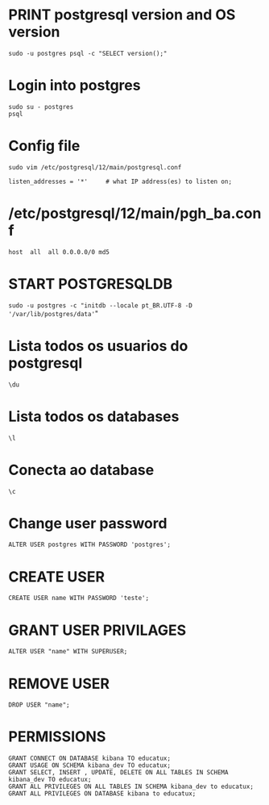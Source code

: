 
# PRINT postgresql version and OS version
`sudo -u postgres psql -c "SELECT version();"`

# Login into postgres
```
sudo su - postgres
psql
```

# Config file
`sudo vim /etc/postgresql/12/main/postgresql.conf`

`listen_addresses = '*'     # what IP address(es) to listen on;`


# /etc/postgresql/12/main/pgh_ba.conf
`host  all  all 0.0.0.0/0 md5`

# START POSTGRESQLDB
`sudo -u postgres -c "initdb --locale pt_BR.UTF-8 -D '/var/lib/postgres/data'`"

# Lista todos os usuarios do postgresql
`\du`

# Lista todos os databases
`\l`

# Conecta ao database
`\c`

# Change user password
`ALTER USER postgres WITH PASSWORD 'postgres';`

# CREATE USER
`CREATE USER name WITH PASSWORD 'teste';`

# GRANT USER PRIVILAGES
`ALTER USER "name" WITH SUPERUSER;`

# REMOVE USER
`DROP USER "name";`

# PERMISSIONS
```
GRANT CONNECT ON DATABASE kibana TO educatux;
GRANT USAGE ON SCHEMA kibana_dev TO educatux;
GRANT SELECT, INSERT , UPDATE, DELETE ON ALL TABLES IN SCHEMA kibana_dev TO educatux;
GRANT ALL PRIVILEGES ON ALL TABLES IN SCHEMA kibana_dev to educatux;
GRANT ALL PRIVILEGES ON DATABASE kibana to educatux;
```